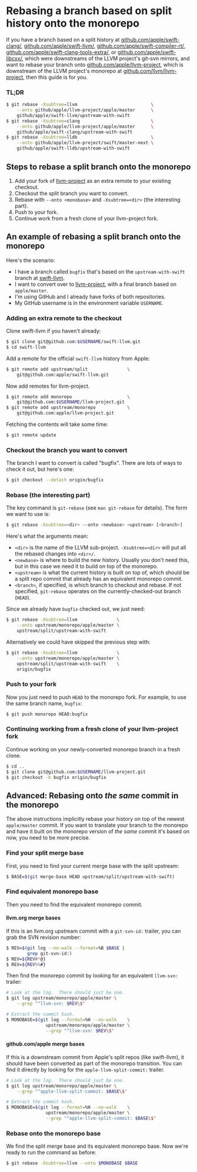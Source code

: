 # Rebasing a branch based on split history onto the monorepo

If you have a branch based on a split history at
[github.com/apple/swift-clang/](https://github.com/apple/swift-clang/),
[github.com/apple/swift-llvm/](https://github.com/apple/swift-llvm/),
[github.com/apple/swift-compiler-rt/](https://github.com/apple/swift-compiler-rt/),
[github.com/apple/swift-clang-tools-extra/](https://github.com/apple/swift-clang-tools-extra/),
or [github.com/apple/swift-libcxx/](https://github.com/apple/swift-libcxx/),
which were downstreams of the LLVM project's git-svn mirrors, and want to
rebase your branch onto
[github.com/apple/llvm-project](https://github.com/apple/llvm-project), which
is downstream of the LLVM project's monorepo at
[github.com/llvm/llvm-project](https://github.com/llvm/llvm-project), then this
guide is for you.

### TL;DR

```sh
$ git rebase -Xsubtree=llvm                            \
    --onto github/apple/llvm-project/apple/master      \
    github/apple/swift-llvm/upstream-with-swift
$ git rebase -Xsubtree=clang                           \
    --onto github/apple/llvm-project/apple/master      \
    github/apple/swift-clang/upstream-with-swift
$ git rebase -Xsubtree=lldb                            \
    --onto github/apple/llvm-project/swift/master-next \
    github/apple/swift-lldb/upstream-with-swift
```

## Steps to rebase a split branch onto the monorepo

1. Add your fork of [llvm-project](https://github.com/apple/llvm-project) as an
   extra remote to your existing checkout.
2. Checkout the split branch you want to convert.
3. Rebase with `--onto <monobase>` and `-Xsubtree=<dir>` (the interesting
   part).
4. Push to your fork.
5. Continue work from a fresh clone of your llvm-project fork.

## An example of rebasing a split branch onto the monorepo

Here's the scenario:

- I have a branch called `bugfix` that's based on the `upstream-with-swift`
  branch at [swift-llvm](https://github.com/apple/swift-llvm/).
- I want to convert over to
  [llvm-project](https://github.com/apple/llvm-project), with
  a final branch based on `apple/master`.
- I'm using GitHub and I already have forks of both repositories.
- My GitHub username is in the environment variable `USERNAME`.

### Adding an extra remote to the checkout

Clone swift-llvm if you haven't already:

```sh
$ git clone git@github.com:$USERNAME/swift-llvm.git
$ cd swift-llvm
```

Add a remote for the official `swift-llvm` history from Apple:
```sh
$ git remote add upstream/split               \
    git@github.com:apple/swift-llvm.git
```

Now add remotes for llvm-project.

```sh
$ git remote add monorepo                     \
    git@github.com:$USERNAME/llvm-project.git
$ git remote add upstream/monorepo            \
    git@github.com:apple/llvm-project.git
```

Fetching the contents will take some time:

```sh
$ git remote update
```

### Checkout the branch you want to convert

The branch I want to convert is called "bugfix".  There are lots of ways to
check it out, but here's one:

```sh
$ git checkout --detach origin/bugfix
```

### Rebase (the interesting part)

The key command is `git-rebase` (see `man git-rebase` for details).  The form
we want to use is:

```sh
$ git rebase -Xsubtree=<dir> --onto <newbase> <upstream> [<branch>]
```

Here's what the arguments mean:

- `<dir>` is the name of the LLVM sub-project.  `-Xsubtree=<dir>` will put all
  the rebased changes into `<dir>/`.
- `<newbase>` is where to build the new history.  Usually you don't need this,
  but in this case we need it to build on top of the monorepo.
- `<upstream>` is what the current history is built on top of, which should be
  a split repo commit that already has an equivalent monorepo commit.
- `<branch>`, if specified, is which branch to checkout and rebase.  If not
  specified, `git-rebase` operates on the currently-checked-out branch
  (`HEAD`).

Since we already have `bugfix` checked out, we just need:

```sh
$ git rebase -Xsubtree=llvm               \
    --onto upstream/monorepo/apple/master \
    upstream/split/upstream-with-swift
```

Alternatively we could have skipped the previous step with:

```sh
$ git rebase -Xsubtree=llvm               \
    --onto upstream/monorepo/apple/master \
    upstream/split/upstream-with-swift    \
    origin/bugfix
```

### Push to your fork

Now you just need to push `HEAD` to the monorepo fork.  For example, to use the
same branch name, `bugfix`:

```sh
$ git push monorepo HEAD:bugfix
```

### Continuing working from a fresh clone of your llvm-project fork

Continue working on your newly-converted monorepo branch in a fresh clone.

```sh
$ cd ..
$ git clone git@github.com:$USERNAME/llvm-project.git
$ git checkout -b bugfix origin/bugfix
```

## Advanced: Rebasing onto *the same* commit in the monorepo

The above instructions implicitly rebase your history on top of the newest
`apple/master` commit.  If you want to translate your branch to the monorepo
and have it built on the monorepo version of *the same* commit it's based on
now, you need to be more precise.

### Find your split merge base

First, you need to find your current merge base with the split upstream:

```sh
$ BASE=$(git merge-base HEAD upstream/split/upstream-with-swift)
```

### Find equivalent monorepo base

Then you need to find the equivalent monorepo commit.

#### llvm.org merge bases

If this is an llvm.org upstream commit with a `git-svn-id:` trailer, you can
grab the SVN revision number:

```sh
$ REV=$(git log --no-walk --format=%B $BASE |
        grep git-svn-id:)
$ REV=${REV#*@}
$ REV=${REV%%#}
```

Then find the monorepo commit by looking for an equivalent `llvm-svn:` trailer:

```sh
# Look at the log.  There should just be one.
$ git log upstream/monorepo/apple/master \
    --grep "^llvm-svn: $REV\$"

# Extract the commit hash.
$ MONOBASE=$(git log --format=%H --no-walk    \
               upstream/monorepo/apple/master \
               --grep "^llvm-svn: $REV\$"
```

#### github.com/apple merge bases

If this is a downstream commit from Apple's split repos (like swift-llvm), it
should have been converted as part of the monorepo transition.  You can find it
directly by looking for the `apple-llvm-split-commit:` trailer.

```sh
# Look at the log.  There should just be one.
$ git log upstream/monorepo/apple/master \
    --grep "^apple-llvm-split-commit: $BASE\$"

# Extract the commit hash.
$ MONOBASE=$(git log --format=%H --no-walk    \
               upstream/monorepo/apple/master \
               --grep "^apple-llvm-split-commit: $BASE\$"
```

### Rebase onto the monorepo base

We find the split merge base and its equivalent monorepo base.  Now we're ready
to run the command as before:

```sh
$ git rebase -Xsubtree=llvm --onto $MONOBASE $BASE
```
